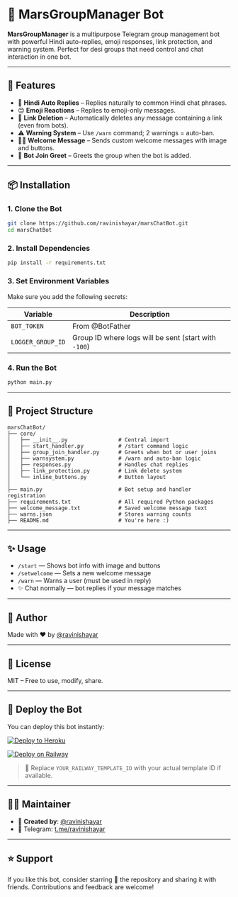 # 🤖 MarsGroupManager Bot

**MarsGroupManager** is a multipurpose Telegram group management bot with powerful Hindi auto-replies, emoji responses, link protection, and warning system. Perfect for desi groups that need control and chat interaction in one bot.

---

## 🚀 Features

- 🤖 **Hindi Auto Replies** – Replies naturally to common Hindi chat phrases.
- 😊 **Emoji Reactions** – Replies to emoji-only messages.
- 🚫 **Link Deletion** – Automatically deletes any message containing a link (even from bots).
- ⚠️ **Warning System** – Use `/warn` command; 2 warnings = auto-ban.
- 🙋‍♂️ **Welcome Message** – Sends custom welcome messages with image and buttons.
- 🤖 **Bot Join Greet** – Greets the group when the bot is added.

---

## 📦 Installation

### 1. Clone the Bot

```bash
git clone https://github.com/ravinishayar/marsChatBot.git
cd marsChatBot
```

### 2. Install Dependencies

```bash
pip install -r requirements.txt
```

### 3. Set Environment Variables

Make sure you add the following secrets:

| Variable         | Description                                 |
|------------------|---------------------------------------------|
| `BOT_TOKEN`       | From @BotFather                             |
| `LOGGER_GROUP_ID`| Group ID where logs will be sent (start with `-100`) |

### 4. Run the Bot

```bash
python main.py
```

---

## 📁 Project Structure

```
marsChatBot/
├── core/
│   ├── __init__.py                # Central import
│   ├── start_handler.py           # /start command logic
│   ├── group_join_handler.py      # Greets when bot or user joins
│   ├── warnsystem.py              # /warn and auto-ban logic
│   ├── responses.py               # Handles chat replies
│   ├── link_protection.py         # Link delete system
│   └── inline_buttons.py          # Button layout
│
├── main.py                        # Bot setup and handler registration
├── requirements.txt               # All required Python packages
├── welcome_message.txt            # Saved welcome message text
├── warns.json                     # Stores warning counts
├── README.md                      # You're here :)
```

---

## ✨ Usage

- `/start` — Shows bot info with image and buttons
- `/setwelcome` — Sets a new welcome message
- `/warn` — Warns a user (must be used in reply)
- ✨ Chat normally — bot replies if your message matches

---

## 🧑 Author

Made with ❤️ by [@ravinishayar](https://t.me/ravinishayar54)

---

## 📜 License

MIT – Free to use, modify, share.


---

## 🚀 Deploy the Bot

You can deploy this bot instantly:

[![Deploy to Heroku](https://www.herokucdn.com/deploy/button.svg)](https://heroku.com/deploy?template=https://github.com/ravinishayar/marsChatBot)

[![Deploy on Railway](https://railway.app/button.svg)](https://railway.app/template/YOUR_RAILWAY_TEMPLATE_ID)

> 🔧 Replace `YOUR_RAILWAY_TEMPLATE_ID` with your actual template ID if available.

---

## 🧑‍💻 Maintainer

- 👤 **Created by**: [@ravinishayar](https://github.com/ravinishayar)
- 💬 Telegram: [t.me/ravinishayar](https://t.me/ravinishayar54)

---

## ⭐ Support

If you like this bot, consider starring 🌟 the repository and sharing it with friends. Contributions and feedback are welcome!

